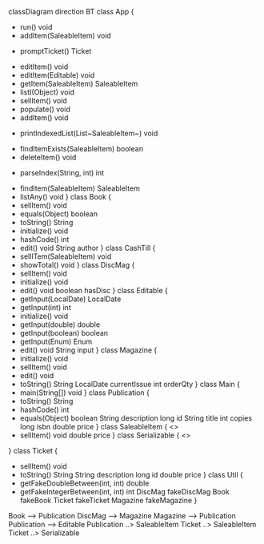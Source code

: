 classDiagram
direction BT
class App {
  + run() void
  + addItem(SaleableItem) void
  - promptTicket() Ticket
  + editItem() void
  + editItem(Editable) void
  + getItem(SaleableItem) SaleableItem
  + listI(Object) void
  + sellItem() void
  + populate() void
  + addItem() void
  - printIndexedList(List~SaleableItem~) void
  + findItemExists(SaleableItem) boolean
  + deleteItem() void
  - parseIndex(String, int) int
  + findItem(SaleableItem) SaleableItem
  + listAny() void
}
class Book {
  + sellItem() void
  + equals(Object) boolean
  + toString() String
  + initialize() void
  + hashCode() int
  + edit() void
   String author
}
class CashTill {
  + sellITem(SaleableItem) void
  + showTotal() void
}
class DiscMag {
  + sellItem() void
  + initialize() void
  + edit() void
   boolean hasDisc
}
class Editable {
  + getInput(LocalDate) LocalDate
  + getInput(int) int
  + initialize() void
  + getInput(double) double
  + getInput(boolean) boolean
  + getInput(Enum) Enum
  + edit() void
   String input
}
class Magazine {
  + initialize() void
  + sellItem() void
  + edit() void
  + toString() String
   LocalDate currentIssue
   int orderQty
}
class Main {
  + main(String[]) void
}
class Publication {
  + toString() String
  + hashCode() int
  + equals(Object) boolean
   String description
   long id
   String title
   int copies
   long isbn
   double price
}
class SaleableItem {
<<Interface>>
  + sellItem() void
   double price
}
class Serializable {
<<Interface>>

}
class Ticket {
  + sellItem() void
  + toString() String
   String description
   long id
   double price
}
class Util {
  + getFakeDoubleBetween(int, int) double
  + getFakeIntegerBetween(int, int) int
   DiscMag fakeDiscMag
   Book fakeBook
   Ticket fakeTicket
   Magazine fakeMagazine
}

Book  -->  Publication 
DiscMag  -->  Magazine 
Magazine  -->  Publication 
Publication  -->  Editable 
Publication  ..>  SaleableItem 
Ticket  ..>  SaleableItem 
Ticket  ..>  Serializable 

